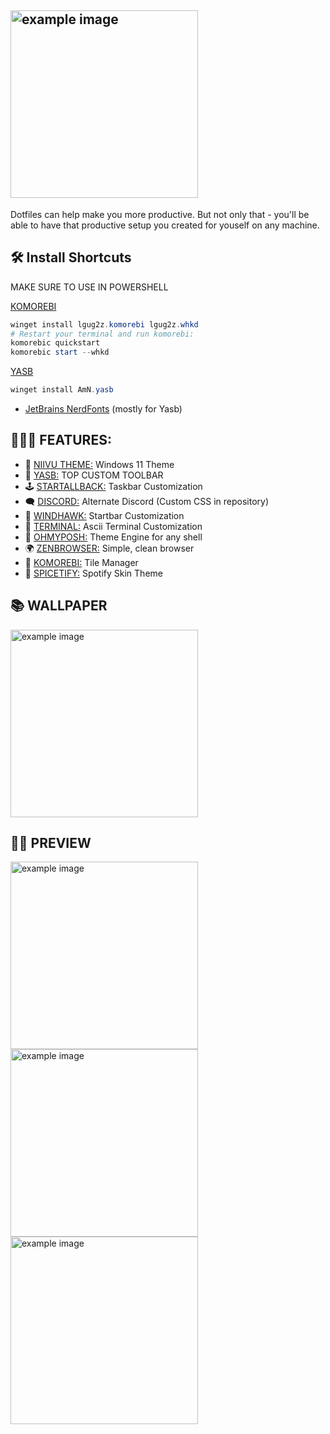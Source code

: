 ## <img src="https://i.imgur.com/0iOqGa8.png" style="width:300px; height:auto;" alt="example image">

Dotfiles can help make you more productive. But not only that - you'll be able to have that productive 
setup you created for youself on any machine.

## 🛠️ Install Shortcuts
MAKE SURE TO USE IN POWERSHELL

[KOMOREBI](https://github.com/LGUG2Z/komorebi) 
```powershell
winget install lgug2z.komorebi lgug2z.whkd
# Restart your terminal and run komorebi:
komorebic quickstart
komorebic start --whkd
```

[YASB](https://github.com/amnweb/yasb)
```powershell
winget install AmN.yasb
```

* [JetBrains NerdFonts](https://github.com/ryanoasis/nerd-fonts/releases/download/v3.2.1/JetBrainsMono.zip) (mostly for Yasb)

## 🏄🏽‍♂️ FEATURES:
* 🌈 [NIIVU THEME:](https://www.deviantart.com/niivu/art/Catppuccin-for-Windows-11-1076249390) Windows 11 Theme
* 🎨 [YASB:](https://github.com/amnweb/yasb) TOP CUSTOM TOOLBAR
* 🕹️ [STARTALLBACK:](https://www.startallback.com) Taskbar Customization
* 🗨️ [DISCORD:](https://vencord.dev) Alternate Discord (Custom CSS in repository)
* 🪽 [WINDHAWK:](https://windhawk.net/) Startbar Customization
* 🧤 [TERMINAL:](https://github.com/lptstr/winfetch) Ascii Terminal Customization
* 🧣 [OHMYPOSH:](https://ohmyposh.dev/docs/themes) Theme Engine for any shell
* 🌍 [ZENBROWSER:](https://zen-browser.app) Simple, clean browser
* 🎇 [KOMOREBI:](https://github.com/LGUG2Z/komorebi) Tile Manager
* 🐸 [SPICETIFY:](https://github.com/spicetify) Spotify Skin Theme


## 📚 WALLPAPER
<img src="https://i.imgur.com/xLahDyY.png" style="width:300px; height:auto;" alt="example image">

## 🐦‍🔥 PREVIEW

<img src="https://i.imgur.com/BYSzOA3.png" style="width:300px; height:auto;" alt="example image">
<img src="https://i.imgur.com/IXHhTTJ.png" style="width:300px; height:auto;" alt="example image">
<img src="https://i.imgur.com/2YVI3tf.png" style="width:300px; height:auto;" alt="example image">

